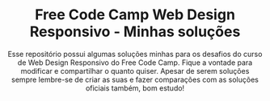 <h1 align="center">Free Code Camp Web Design Responsivo - Minhas soluções</h1>

<p align="center"> Esse repositório possui algumas soluções minhas para os desafios do curso de Web Design Responsivo do Free Code Camp. Fique a vontade para modificar e compartilhar o quanto quiser. Apesar de serem soluções sempre lembre-se de criar as suas e fazer comparações com as soluções oficiais também, bom estudo! 
